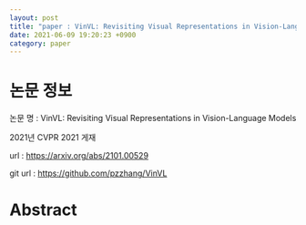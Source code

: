 ```yaml
---
layout: post
title: "paper : VinVL: Revisiting Visual Representations in Vision-Language Models"
date: 2021-06-09 19:20:23 +0900
category: paper
---
```


# 논문 정보 

논문 명 : VinVL: Revisiting Visual Representations in Vision-Language Models

2021년  CVPR 2021 게재


url : https://arxiv.org/abs/2101.00529

git url : https://github.com/pzzhang/VinVL



# Abstract
